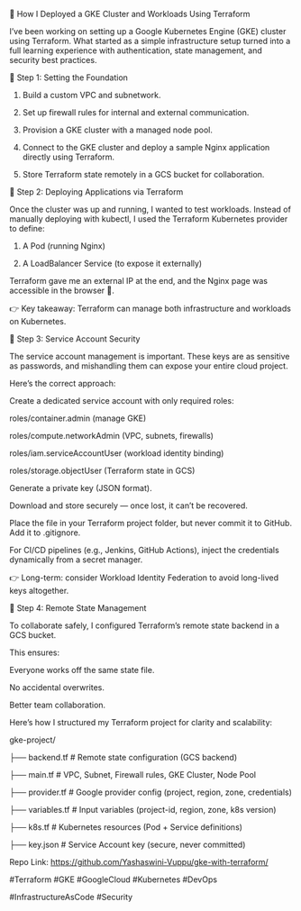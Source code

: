 🚀 How I Deployed a GKE Cluster and Workloads Using Terraform

I’ve been working on setting up a Google Kubernetes Engine (GKE) cluster using Terraform. What started as a simple infrastructure setup turned into a full learning experience with authentication, state management, and security best practices.



🔹 Step 1: Setting the Foundation

1. Build a custom VPC and subnetwork.

2. Set up firewall rules for internal and external communication.

3. Provision a GKE cluster with a managed node pool.

4. Connect to the GKE cluster and deploy a sample Nginx application directly using Terraform.

5. Store Terraform state remotely in a GCS bucket for collaboration.



🔹 Step 2: Deploying Applications via Terraform

Once the cluster was up and running, I wanted to test workloads. Instead of manually deploying with kubectl, I used the Terraform Kubernetes provider to define:

1. A Pod (running Nginx)

2. A LoadBalancer Service (to expose it externally)

Terraform gave me an external IP at the end, and the Nginx page was accessible in the browser 🎉.

👉 Key takeaway: Terraform can manage both infrastructure and workloads on Kubernetes.



🔹 Step 3: Service Account Security

 The service account management is important. These keys are as sensitive as passwords, and mishandling them can expose your entire cloud project.

Here’s the correct approach:

Create a dedicated service account with only required roles:

roles/container.admin (manage GKE)

roles/compute.networkAdmin (VPC, subnets, firewalls)

roles/iam.serviceAccountUser (workload identity binding)

roles/storage.objectUser (Terraform state in GCS)

Generate a private key (JSON format).

Download and store securely — once lost, it can’t be recovered.

Place the file in your Terraform project folder, but never commit it to GitHub. Add it to .gitignore.

For CI/CD pipelines (e.g., Jenkins, GitHub Actions), inject the credentials dynamically from a secret manager.

👉 Long-term: consider Workload Identity Federation to avoid long-lived keys altogether.



🔹 Step 4: Remote State Management

To collaborate safely, I configured Terraform’s remote state backend in a GCS bucket.

This ensures:

Everyone works off the same state file.

No accidental overwrites.

Better team collaboration.



Here’s how I structured my Terraform project for clarity and scalability:

gke-project/

├── backend.tf         # Remote state configuration (GCS backend)

├── main.tf            # VPC, Subnet, Firewall rules, GKE Cluster, Node Pool

├── provider.tf        # Google provider config (project, region, zone, credentials)

├── variables.tf       # Input variables (project-id, region, zone, k8s version)

├── k8s.tf             # Kubernetes resources (Pod + Service definitions)

├── key.json           # Service Account key (secure, never committed)



Repo Link: https://github.com/Yashaswini-Vuppu/gke-with-terraform/



#Terraform #GKE #GoogleCloud #Kubernetes #DevOps

#InfrastructureAsCode #Security
